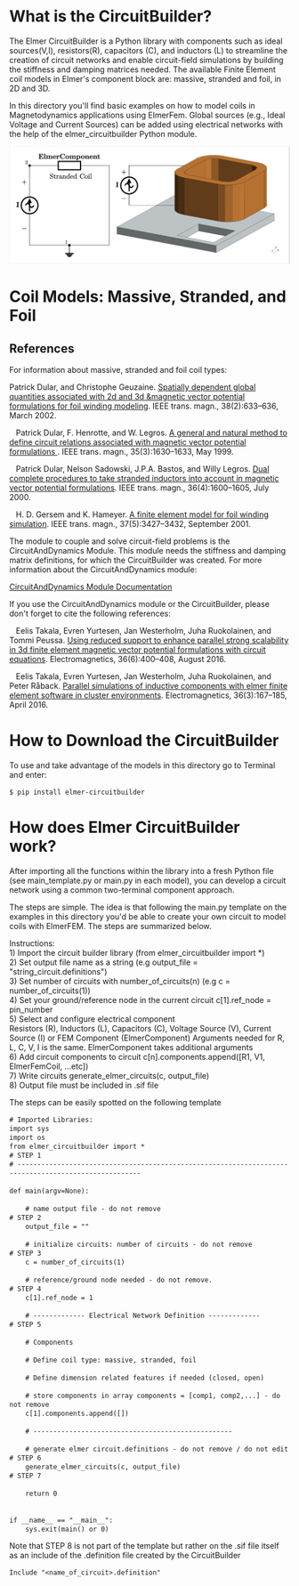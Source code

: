 # What is the CircuitBuilder?
The Elmer CircuitBuilder is a Python library with components such as ideal sources(V,I), resistors(R), capacitors (C), and inductors (L) 
to streamline the creation of circuit networks and enable circuit-field simulations by building the stiffness and damping matrices needed.
The available Finite Element coil models in Elmer's component block are: massive, stranded and foil, in 2D and 3D. 

In this directory you'll find basic examples on how to model coils in Magnetodynamics applications using ElmerFem. 
Global sources (e.g., Ideal Voltage and Current Sources) can be added using electrical networks with the help of the elmer_circuitbuilder Python module. 

![3D Stranded Closed Coil](TEAM7_current_source.png)

# Coil Models: Massive, Stranded, and Foil



## References
For information about massive, stranded and foil coil types:

<p>Patrick Dular, and Christophe Geuzaine. 
<A HREF="https://ieeexplore.ieee.org/abstract/document/996165/">
Spatially dependent global quantities associated with 2d and 3d &magnetic vector potential formulations for foil winding modeling</A>. 
IEEE trans. magn., 38(2):633–636, March 2002. </p>

&nbsp;&nbsp;  Patrick Dular, F. Henrotte, and W. Legros.
 <A HREF="https://ieeexplore.ieee.org/abstract/document/767310">
 A general and natural method to define circuit relations associated with magnetic vector potential formulations </A>. 
 IEEE trans. magn., 35(3):1630–1633, May 1999.

&nbsp;&nbsp;  Patrick Dular, Nelson Sadowski, J.P.A. Bastos, and Willy Legros. <A HREF="https://ieeexplore.ieee.org/abstract/document/877746">
Dual complete procedures to take stranded inductors into account in magnetic vector potential formulations</A>. 
IEEE trans. magn., 36(4):1600–1605, July 2000.

&nbsp;&nbsp;  H. D. Gersem and K. Hameyer. 
<A HREF="https://ieeexplore.ieee.org/abstract/document/952629">
A finite element model for foil winding simulation</A>. 
IEEE trans. magn., 37(5):3427–3432, September 2001.

The module to couple and solve circuit-field problems is the CircuitAndDynamics
Module. This module needs the stiffness and damping matrix definitions, for which the CircuitBuilder was created. For more information about the CircuitAndDynamics module:
<p>
<A HREF="http://www.nic.funet.fi/pub/sci/physics/elmer/doc/ElmerModelsManual.pdf#page=128">
CircuitAndDynamics Module Documentation </A>
</p>

If you use the CircuitAndDynamics module or the CircuitBuilder, please don't forget to cite the following references:

&nbsp;&nbsp; Eelis Takala, Evren Yurtesen, Jan Westerholm, Juha Ruokolainen, and Tommi Peussa. <A HREF="https://www.tandfonline.com/doi/pdf/10.1080/02726343.2016.1187107?casa_token=XTTKx7uW-RYAAAAA:xO33zf8Rwi7UccLiGx9ZjY2GaCRPFHHxRXbY-oQ1n8f54vJdkrNu4J0EvZJL4zQ8E-1zHVgx9cS3zQ">Using reduced support to enhance parallel strong scalability in 3d finite element magnetic vector potential formulations with circuit equations</A>. Electromagnetics, 36(6):400–408, August 2016.

&nbsp;&nbsp;  Eelis Takala, Evren Yurtesen, Jan Westerholm, Juha Ruokolainen, and Peter Råback. <A HREF="https://www.tandfonline.com/doi/pdf/10.1080/02726343.2016.1151616?casa_token=LQoOG9VNPsoAAAAA:OkFQpOERLVG9p14lAjhPtJinnoXdIFc6LgHk2ax411KZqqJPlQVfLxFUndwMCj9Mze5nTneC5sCFeA">Parallel simulations of inductive components with elmer finite element software in cluster environments</A>. Electromagnetics, 36(3):167–185, April 2016.


# How to Download the CircuitBuilder
To use and take advantage of the models in this directory go to Terminal and enter:

```
$ pip install elmer-circuitbuilder
```

# How does Elmer CircuitBuilder work?
After importing all the functions within the library into a fresh Python file (see main_template.py or main.py in each model), you can develop a circuit network 
using a common two-terminal component approach. 

The steps are simple. The idea is that following the main.py template on the examples in this directory you'd be able to create
your own circuit to model coils with ElmerFEM. The steps are summarized below.

Instructions: \
               1) Import the circuit builder library (from elmer_circuitbuilder import *) \
               2) Set output file name as a string (e.g output_file = "string_circuit.definitions") \
               3) Set number of circuits with number_of_circuits(n) (e.g c = number_of_circuits(1)) \
               4) Set your ground/reference node in the current circuit c[1].ref_node = pin_number \
               5) Select and configure electrical component \
                     Resistors (R), Inductors (L), Capacitors (C), Voltage Source (V), Current Source (I)
                     or FEM Component (ElmerComponent) 
                     Arguments needed for R, L, C, V, I is the same. ElmerComponent takes additional arguments\
               6) Add circuit components to circuit c[n].components.append([R1, V1, ElmerFemCoil, ...etc]) \
               7) Write circuits generate_elmer_circuits(c, output_file) \
               8) Output file must be included in .sif file 


The steps can be easily spotted on the following template

```
# Imported Libraries:
import sys
import os
from elmer_circuitbuilder import *                                       # STEP 1
# -----------------------------------------------------------------------------------------------------

def main(argv=None):

    # name output file - do not remove                                   # STEP 2
    output_file = ""

    # initialize circuits: number of circuits - do not remove            # STEP 3
    c = number_of_circuits(1)

    # reference/ground node needed - do not remove.                      # STEP 4
    c[1].ref_node = 1

    # ------------- Electrical Network Definition -------------          # STEP 5

    # Components

    # Define coil type: massive, stranded, foil

    # Define dimension related features if needed (closed, open)

    # store components in array components = [comp1, comp2,...] - do not remove
    c[1].components.append([])

    # --------------------------------------------------

    # generate elmer circuit.definitions - do not remove / do not edit   # STEP 6
    generate_elmer_circuits(c, output_file)                              # STEP 7

    return 0


if __name__ == "__main__":
    sys.exit(main() or 0)

```

Note that STEP 8 is not part of the template but rather on the .sif file itself as an include of the .definition file created by the CircuitBuilder

```
Include "<name_of_circuit>.definition"
```

